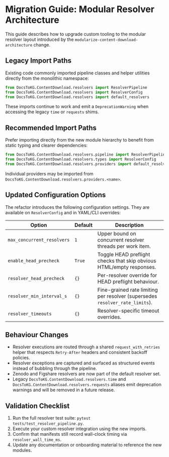 # Migration Guide: Modular Resolver Architecture

This guide describes how to upgrade custom tooling to the modular resolver
layout introduced by the `modularize-content-download-architecture` change.

## Legacy Import Paths

Existing code commonly imported pipeline classes and helper utilities directly
from the monolithic namespace:

```python
from DocsToKG.ContentDownload.resolvers import ResolverPipeline
from DocsToKG.ContentDownload.resolvers import ResolverConfig
from DocsToKG.ContentDownload.resolvers import default_resolvers
```

These imports continue to work and emit a `DeprecationWarning` when accessing the
legacy `time` or `requests` shims.

## Recommended Import Paths

Prefer importing directly from the new module hierarchy to benefit from static
typing and clearer dependencies:

```python
from DocsToKG.ContentDownload.resolvers.pipeline import ResolverPipeline
from DocsToKG.ContentDownload.resolvers.types import ResolverConfig
from DocsToKG.ContentDownload.resolvers.providers import default_resolvers
```

Individual providers may be imported from
`DocsToKG.ContentDownload.resolvers.providers.<name>`.

## Updated Configuration Options

The refactor introduces the following configuration settings. They are available
on `ResolverConfig` and in YAML/CLI overrides:

| Option | Default | Description |
|--------|---------|-------------|
| `max_concurrent_resolvers` | `1` | Upper bound on concurrent resolver threads per work item. |
| `enable_head_precheck` | `True` | Toggle HEAD preflight checks that skip obvious HTML/empty responses. |
| `resolver_head_precheck` | `{}` | Per-resolver override for HEAD preflight behaviour. |
| `resolver_min_interval_s` | `{}` | Fine-grained rate limiting per resolver (supersedes `resolver_rate_limits`). |
| `resolver_timeouts` | `{}` | Resolver-specific timeout overrides. |

## Behaviour Changes

* Resolver executions are routed through a shared `request_with_retries`
  helper that respects `Retry-After` headers and consistent backoff policies.
* Resolver exceptions are captured and surfaced as structured events instead of
  bubbling through the pipeline.
* Zenodo and Figshare resolvers are now part of the default resolver set.
* Legacy `DocsToKG.ContentDownload.resolvers.time` and
  `DocsToKG.ContentDownload.resolvers.requests` aliases emit deprecation
  warnings and will be removed in a future release.

## Validation Checklist

1. Run the full resolver test suite: `pytest tests/test_resolver_pipeline.py`.
2. Execute your custom resolver integration using the new imports.
3. Confirm that manifests still record wall-clock timing via
   `resolver_wall_time_ms`.
4. Update any documentation or onboarding material to reference the new
   modules.
